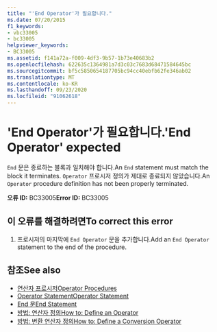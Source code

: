 ```yaml
---
title: "'End Operator'가 필요합니다."
ms.date: 07/20/2015
f1_keywords:
- vbc33005
- bc33005
helpviewer_keywords:
- BC33005
ms.assetid: f141a72a-f009-4df3-9b57-1b73e40683b2
ms.openlocfilehash: 622635c1364981a7d3c03c7683d68471584645bc
ms.sourcegitcommit: bf5c5850654187705bc94cc40ebfb62fe346ab02
ms.translationtype: MT
ms.contentlocale: ko-KR
ms.lasthandoff: 09/23/2020
ms.locfileid: "91062618"
---
```

# <a name="end-operator-expected"></a><span data-ttu-id="67689-102">'End Operator'가 필요합니다.</span><span class="sxs-lookup"><span data-stu-id="67689-102">'End Operator' expected</span></span>

<span data-ttu-id="67689-103">`End` 문은 종료하는 블록과 일치해야 합니다.</span><span class="sxs-lookup"><span data-stu-id="67689-103">An `End` statement must match the block it terminates.</span></span> <span data-ttu-id="67689-104">`Operator` 프로시저 정의가 제대로 종료되지 않았습니다.</span><span class="sxs-lookup"><span data-stu-id="67689-104">An `Operator` procedure definition has not been properly terminated.</span></span>  
  
 <span data-ttu-id="67689-105">**오류 ID:** BC33005</span><span class="sxs-lookup"><span data-stu-id="67689-105">**Error ID:** BC33005</span></span>  
  
## <a name="to-correct-this-error"></a><span data-ttu-id="67689-106">이 오류를 해결하려면</span><span class="sxs-lookup"><span data-stu-id="67689-106">To correct this error</span></span>  
  
1. <span data-ttu-id="67689-107">프로시저의 마지막에 `End Operator` 문을 추가합니다.</span><span class="sxs-lookup"><span data-stu-id="67689-107">Add an `End Operator` statement to the end of the procedure.</span></span>  
  
## <a name="see-also"></a><span data-ttu-id="67689-108">참조</span><span class="sxs-lookup"><span data-stu-id="67689-108">See also</span></span>

- [<span data-ttu-id="67689-109">연산자 프로시저</span><span class="sxs-lookup"><span data-stu-id="67689-109">Operator Procedures</span></span>](../programming-guide/language-features/procedures/operator-procedures.md)
- [<span data-ttu-id="67689-110">Operator Statement</span><span class="sxs-lookup"><span data-stu-id="67689-110">Operator Statement</span></span>](../language-reference/statements/operator-statement.md)
- [<span data-ttu-id="67689-111">End 문</span><span class="sxs-lookup"><span data-stu-id="67689-111">End Statement</span></span>](../language-reference/statements/end-statement.md)
- [<span data-ttu-id="67689-112">방법: 연산자 정의</span><span class="sxs-lookup"><span data-stu-id="67689-112">How to: Define an Operator</span></span>](../programming-guide/language-features/procedures/how-to-define-an-operator.md)
- [<span data-ttu-id="67689-113">방법: 변환 연산자 정의</span><span class="sxs-lookup"><span data-stu-id="67689-113">How to: Define a Conversion Operator</span></span>](../programming-guide/language-features/procedures/how-to-define-a-conversion-operator.md)
